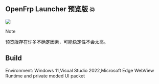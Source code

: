 ## OpenFrp Launcher 预览版 :boom:
<img style="border-radius: 4px;max-width:200px;" src="https://github.com/ZGIT-Network/OpenFrpLauncher/assets/79188080/89ff3fc6-4798-4aec-8c18-e512e5b00013"/>

> [!NOTE]
> 预览版存在许多不确定因素，可能稳定性不会太高。

## Build

Environment: Windows 11,Visual Studio 2022,Microsoft Edge WebView Runtime and private moded UI packet
